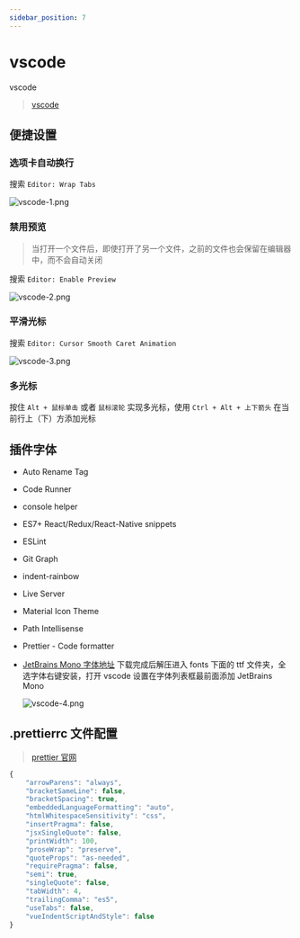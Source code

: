 ```yaml
---
sidebar_position: 7
---
```


# vscode

vscode

> [vscode](https://code.visualstudio.com/)

## 便捷设置

### 选项卡自动换行

搜索 `Editor: Wrap Tabs`

![vscode-1.png](/docs-img/tools/vscode-1.png)

### 禁用预览

> 当打开一个文件后，即使打开了另一个文件，之前的文件也会保留在编辑器中，而不会自动关闭

搜索 `Editor: Enable Preview`

![vscode-2.png](/docs-img/tools/vscode-2.png)

### 平滑光标

搜索 `Editor: Cursor Smooth Caret Animation`

![vscode-3.png](/docs-img/tools/vscode-3.png)

### 多光标

按住 `Alt + 鼠标单击` 或者 `鼠标滚轮` 实现多光标，使用 `Ctrl + Alt + 上下箭头` 在当前行上（下）方添加光标

## 插件字体

- Auto Rename Tag
- Code Runner
- console helper
- ES7+ React/Redux/React-Native snippets
- ESLint
- Git Graph
- indent-rainbow
- Live Server
- Material Icon Theme
- Path Intellisense
- Prettier - Code formatter
- [JetBrains Mono 字体地址](https://www.jetbrains.com/zh-cn/lp/mono/) 下载完成后解压进入 fonts 下面的 ttf 文件夹，全选字体右键安装，打开 vscode 设置在字体列表框最前面添加 JetBrains Mono

  ![vscode-4.png](/docs-img/tools/vscode-4.png)

## .prettierrc 文件配置

> [prettier 官网](https://prettier.io/)

```javascript
{
    "arrowParens": "always",
    "bracketSameLine": false,
    "bracketSpacing": true,
    "embeddedLanguageFormatting": "auto",
    "htmlWhitespaceSensitivity": "css",
    "insertPragma": false,
    "jsxSingleQuote": false,
    "printWidth": 100,
    "proseWrap": "preserve",
    "quoteProps": "as-needed",
    "requirePragma": false,
    "semi": true,
    "singleQuote": false,
    "tabWidth": 4,
    "trailingComma": "es5",
    "useTabs": false,
    "vueIndentScriptAndStyle": false
}
```
